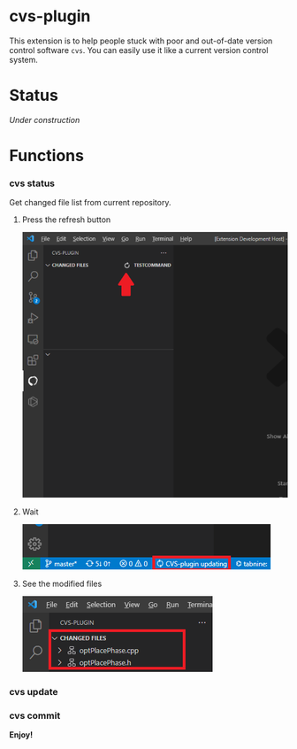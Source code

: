 # cvs-plugin

This extension is to help people stuck with poor and out-of-date version control software `cvs`. You can easily use it like a current version control system.


# Status 

*Under construction*

# Functions

### cvs status

Get changed file list from current repository.

1. Press the refresh button

    ![refresh-demo](/resources/readme/refresh-demo.png "Refresh Demo")

2. Wait

    ![refreshing](/resources/readme/refreshing-demo.png "Refreshing Demo")

3. See the modified files

    ![refreshed](/resources/readme/refreshed-demo.png "Refreshed Demo")

### cvs update

### cvs commit

**Enjoy!**
